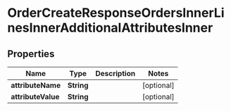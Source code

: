 

# OrderCreateResponseOrdersInnerLinesInnerAdditionalAttributesInner


## Properties

| Name | Type | Description | Notes |
|------------ | ------------- | ------------- | -------------|
|**attributeName** | **String** |  |  [optional] |
|**attributeValue** | **String** |  |  [optional] |



